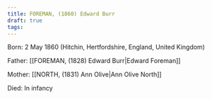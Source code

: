 ```yaml
---
title: FOREMAN, (1860) Edward Burr
draft: true
tags:
---
```

Born: 2 May 1860 (Hitchin, Hertfordshire, England, United Kingdom)

Father: [[FOREMAN, (1828) Edward Burr|Edward Foreman]]

Mother: [[NORTH, (1831) Ann Olive|Ann Olive North]]

Died: In infancy